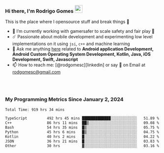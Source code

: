 
### Hi there, I'm Rodrigo Gomes <img src="https://media.giphy.com/media/hvRJCLFzcasrR4ia7z/giphy.gif" width="25px">
This is the place where I opensource stuff and break things 🤣
- 🔭 I’m currently working with gamersafer to scale safety and fair play 💜
- ☄️ Passionate about mobile development and experimenting low level implementations on it using `jsi`, `c++` and machine learning
- 💬 Ask me anything [here](https://github.com/rodgomesc/rodgomesc/issues) related to <b>Android application Development, Android Custom Operating System Development, Kotlin, Java, iOS Development, Swift, Javascript</b>
- 📫 How to reach me: [@rodgomesc][linkedin] or say 👋 on Email at [rodgomesc@gmail.com](mailto:rodgomesc@gmail.com)


<br/>

<!-- 
<picture>
  <img src="/github-metrics.svg" alt="Metrics">
</picture>
-->

</br>

### My Programming Metrics Since January 2, 2024 


<!--START_SECTION:waka-->

```txt
Total Time: 919 hrs 34 mins

TypeScript         492 hrs 45 mins █████████████░░░░░░░░░░░░   51.89 %
C++                86 hrs 11 mins  ██▒░░░░░░░░░░░░░░░░░░░░░░   09.08 %
Bash               54 hrs 35 mins  █▒░░░░░░░░░░░░░░░░░░░░░░░   05.75 %
Python             45 hrs 6 mins   █▒░░░░░░░░░░░░░░░░░░░░░░░   04.75 %
Kotlin             40 hrs 2 mins   █░░░░░░░░░░░░░░░░░░░░░░░░   04.22 %
JSON               36 hrs 21 mins  █░░░░░░░░░░░░░░░░░░░░░░░░   03.83 %
Other              30 hrs          ▓░░░░░░░░░░░░░░░░░░░░░░░░   03.16 %
```

<!--END_SECTION:waka-->
